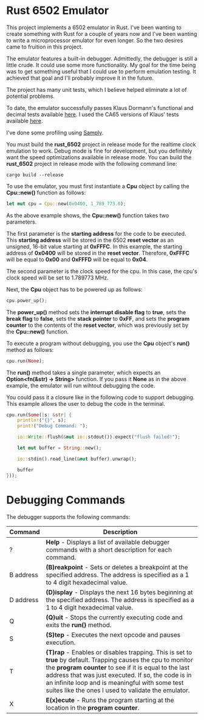 # Rust 6502 Emulator

This project implements a 6502 emulator in Rust. I've been wanting to create something with Rust for a couple of years now and I've been wanting to write a microprocessor emulator for even longer. So the two desires came to fruition in this project.

The emulator features a built-in debugger. Admittedly, the debugger is still a little crude. It could use some more functionality. My goal for the time being was to get something useful that I could use to perform emulation testing. It achieved that goal and I'll probably improve it in the future.

The project has many unit tests, which I believe helped eliminate a lot of potential problems.

To date, the emulator successfully passes Klaus Dormann's functional and decimal tests available [here](https://github.com/Klaus2m5/6502_65C02_functional_tests). I used the CA65 versions of Klaus' tests available [here](https://github.com/amb5l/6502_65C02_functional_tests).

I've done some profiling using [Samply](https://github.com/mstange/samply).

You must build the **rust_6502** project in release mode for the realtime clock emulation to work. Debug mode is fine for development, but you definitely want the speed optimizations available in release mode. You can build the **rust_6502** project in release mode with the following command line:

```
cargo build --release
```

To use the emulator, you must first instantiate a **Cpu** object by calling the **Cpu::new()** function as follows:

~~~rust
let mut cpu = Cpu::new(0x0400, 1_789_773.0);
~~~

As the above example shows, the **Cpu::new()** function takes two parameters. 

The first parameter is the **starting address** for the code to be executed. This **starting address** will be stored in the 6502 **reset vector** as an unsigned, 16-bit value starting at **0xFFFC**. In this example, the starting address of **0x0400** will be stored in the **reset vector**. Therefore, **0xFFFC** will be equal to **0x00** and **0xFFFD** will be equal to **0x04**.

The second parameter is the clock speed for the cpu. In this case, the cpu's clock speed will be set to 1.789773 MHz. 

Next, the **Cpu** object has to be powered up as follows:

~~~rust
cpu.power_up();
~~~

The **power_up()** method sets the **interrupt disable flag** to **true**, sets the **break flag** to **false**, sets the **stack pointer** to **0xFF**, and sets the **program counter** to the contents of the **reset vector**, which was previously set by the **Cpu::new()** function.

To execute a program without debugging, you use the **Cpu** object's **run()** method as follows:

~~~rust
cpu.run(None);
~~~

The **run()** method takes a single parameter, which expects an **Option<fn(&str) -> String>** function. If you pass it **None** as in the above example, the emulator will run wihtout debugging the code.

You could pass it a closure like in the following code to support debugging. This example allows the user to debug the code in the terminal. 

~~~rust
cpu.run(Some(|s: &str| {
    println!("{}", s);
    print!("Debug Command: ");

    io::Write::flush(&mut io::stdout()).expect("flush failed!");

    let mut buffer = String::new();

    io::stdin().read_line(&mut buffer).unwrap();

    buffer
}));
~~~

# Debugging Commands

The debugger supports the following commands:

|Command|Description|
|-------|-----------|
|?|**Help** - Displays a list of available debugger commands with a short description for each command.|
|B address|**(B)reakpoint** - Sets or deletes a breakpoint at the specified address. The address is specified as a 1 to 4 digit hexadecimal value.|
|D address|**(D)isplay** - Displays the next 16 bytes beginning at the specified address. The address is specified as a 1 to 4 digit hexadecimal value.|
|Q|**(Q)uit** - Stops the currently executing code and exits the **run()** method.|
|S|**(S)tep** - Executes the next opcode and pauses execution.|
|T|**(T)rap** - Enables or disables trapping. This is set to **true** by default. Trapping causes the cpu to monitor the **program counter** to see if it is equal to the last address that was just executed. If so, the code is in an infinite loop and is meaningful with some test suites like the ones I used to validate the emulator.|
|X|**E(x)ecute** - Runs the program starting at the location in the **program counter**.|
